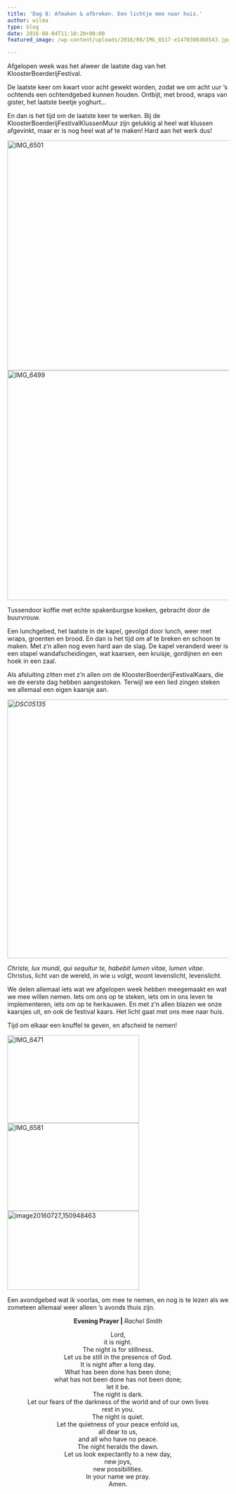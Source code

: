 ```yaml
---
title: 'Dag 8: Afmaken & afbreken. Een lichtje mee naar huis.'
author: wilma
type: blog
date: 2016-08-04T11:10:20+00:00
featured_image: /wp-content/uploads/2016/08/IMG_6517-e1470308366543.jpg

---
```

Afgelopen week was het alweer de laatste dag van het KloosterBoerderijFestival.

De laatste keer om kwart voor acht gewekt worden, zodat we om acht uur &#8217;s ochtends een ochtendgebed kunnen houden. Ontbijt, met brood, wraps van gister, het laatste beetje yoghurt&#8230;

En dan is het tijd om de laatste keer te werken. Bij de KloosterBoerderijFestivalKlussenMuur zijn gelukkig al heel wat klussen afgevinkt, maar er is nog heel wat af te maken! Hard aan het werk dus!

[<img class="alignnone size-large wp-image-2471" src="http://www.kloosterboerderijfestival.nl/wp-content/uploads/2016/08/IMG_6501-785x523.jpg" alt="IMG_6501" width="785" height="523" />][1] [<img class="alignnone size-large wp-image-2470" src="http://www.kloosterboerderijfestival.nl/wp-content/uploads/2016/08/IMG_6499-785x523.jpg" alt="IMG_6499" width="785" height="523" />][2]

Tussendoor koffie met echte spakenburgse koeken, gebracht door de buurvrouw.

Een lunchgebed, het laatste in de kapel, gevolgd door lunch, weer met wraps, groenten en brood. En dan is het tijd om af te breken en schoon te maken. Met z&#8217;n allen nog even hard aan de slag. De kapel veranderd weer is een stapel wandafscheidingen, wat kaarsen, een kruisje, gordijnen en een hoek in een zaal.

Als afsluiting zitten met z&#8217;n allen om de KloosterBoerderijFestivalKaars, die we de eerste dag hebben aangestoken. Terwijl we een lied zingen steken we allemaal een eigen kaarsje aan.

_[<img class="alignnone size-large wp-image-2467" src="http://www.kloosterboerderijfestival.nl/wp-content/uploads/2016/08/DSC05135-785x589.jpg" alt="DSC05135" width="785" height="589" />][3]_

_Christe, lux mundi, qui sequitur te, habebit lumen vitae, lumen vitae_. Christus, licht van de wereld, in wie u volgt, woont levenslicht, levenslicht.

We delen allemaal iets wat we afgelopen week hebben meegemaakt en wat we mee willen nemen. Iets om ons op te steken, iets om in ons leven te implementeren, iets om op te herkauwen. En met z&#8217;n allen blazen we onze kaarsjes uit, en ook de festival kaars. Het licht gaat met ons mee naar huis.

Tijd om elkaar een knuffel te geven, en afscheid te nemen!

[<img class="alignnone size-medium wp-image-2472" src="http://www.kloosterboerderijfestival.nl/wp-content/uploads/2016/08/IMG_6471-300x200.jpg" alt="IMG_6471" width="300" height="200" />][4] [<img class="alignnone size-medium wp-image-2468" src="http://www.kloosterboerderijfestival.nl/wp-content/uploads/2016/08/IMG_6581-300x200.jpg" alt="IMG_6581" width="300" height="200" />][5] [<img class="alignnone size-medium wp-image-2469" src="http://www.kloosterboerderijfestival.nl/wp-content/uploads/2016/08/image20160727_150948463-300x180.jpg" alt="image20160727_150948463" width="300" height="180" />][6]

Een avondgebed wat ik voorlas, om mee te nemen, en nog is te lezen als we zometeen allemaal weer alleen &#8217;s avonds thuis zijn.

<p style="text-align: center;">
  <strong>Evening Prayer | </strong><em>Rachel Smith</em>
</p>

<p style="text-align: center;">
  Lord,<br /> it is night.<br /> The night is for stillness.<br /> Let us be still in the presence of God.<br /> It is night after a long day.<br /> What has been done has been done;<br /> what has not been done has not been done;<br /> let it be.<br /> The night is dark.<br /> Let our fears of the darkness of the world and of our own lives<br /> rest in you.<br /> The night is quiet.<br /> Let the quietness of your peace enfold us,<br /> all dear to us,<br /> and all who have no peace.<br /> The night heralds the dawn.<br /> Let us look expectantly to a new day,<br /> new joys,<br /> new possibilities.<br /> In your name we pray.<br /> Amen.
</p>

 [1]: http://www.kloosterboerderijfestival.nl/wp-content/uploads/2016/08/IMG_6501-e1470308650234.jpg
 [2]: http://www.kloosterboerderijfestival.nl/wp-content/uploads/2016/08/IMG_6499-e1470308601235.jpg
 [3]: http://www.kloosterboerderijfestival.nl/wp-content/uploads/2016/08/DSC05135-e1470308427345.jpg
 [4]: http://www.kloosterboerderijfestival.nl/wp-content/uploads/2016/08/IMG_6471-e1470308682496.jpg
 [5]: http://www.kloosterboerderijfestival.nl/wp-content/uploads/2016/08/IMG_6581-e1470308492627.jpg
 [6]: http://www.kloosterboerderijfestival.nl/wp-content/uploads/2016/08/image20160727_150948463-e1470308515177.jpg
